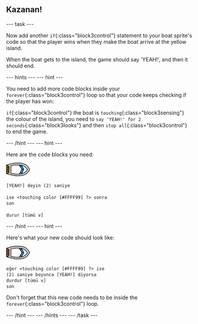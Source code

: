## Kazanan!

\--- task \---

Now add another `if`{:class="block3control"} statement to your boat sprite's code so that the player wins when they make the boat arrive at the yellow island.

When the boat gets to the island, the game should say 'YEAH!', and then it should end.

\--- hints \--- \--- hint \---

You need to add more code blocks inside your `forever`{:class="block3control"} loop so that your code keeps checking if the player has won:

`if`{:class="block3control"} the boat is `touching`{:class="block3sensing"} the colour of the island, you need to `say 'YEAH!' for 2 seconds`{:class="block3looks"} and then `stop all`{:class="block3control"} to end the game.

\--- /hint \--- \--- hint \---

Here are the code blocks you need:

![boat-sprite](images/boat_resize.png)

```blocks3
[YEAH!] deyin (2) saniye

ise <touching color [#FFFF99] ?> sonra
son

durur [tümü v]

```

\--- /hint \--- \--- hint \---

Here's what your new code should look like:

![boat-sprite](images/boat_resize.png)

```blocks3
eğer <touching color [#FFFF99] ?> ise
(2) saniye boyunca [YEAH!] diyorsa
durdur [tümü v]
son
```

Don't forget that this new code needs to be inside the `forever`{:class="block3control"} loop.

\--- /hint \--- \--- /hints \--- \--- /task \---